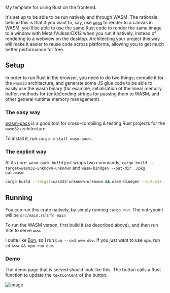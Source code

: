 My template for using Rust on the frontend.

It's set up to be able to be run natively and through WASM.
The rationale behind this is that if you want to, say, use [`wgpu`](https://docs.rs/wgpu/latest/wgpu/) to render to a canvas in WASM, you'll be able to use the same Rust code to render the same image to a window with Metal/Vulkan/DX12 when you run it natively, instead of rendering to a webview on the desktop.
Architecting your project this way will make it easier to reuse code across platforms, allowing you to get much better performance for free.

## Setup
In order to run Rust in the browser, you need to do two things; compile it for the `wasm32` architecture, and generate some JS glue code to be able to easily use the wasm binary (for example, initialisation of the linear memory buffer, methods for (en|de)coding strings for passing them to WASM, and other general runtime memory management).

### The easy way
[wasm-pack](https://github.com/rustwasm/wasm-pack) is a good tool for cross-compiling & testing Rust projects for the `wasm32` architecture.

To install it, run `cargo install wasm-pack`.

### The explicit way
At its core, `wasm-pack build` just wraps two commands; `cargo build --target=wasm32-unknown-unknown` and `wasm-bindgen --out-dir ./pkg out.wasm`

```bash
cargo build --target=wasm32-unknown-unknown && wasm-bindgen --out-dir ./pkg ./target/wasm32-unknown-unknown/debug/wasm-rust-template.wasm
```

## Running
You can run this crate natively, by simply running `cargo run`. The entrypoint will be `src/main.rs`'s `fn main`  

To run the WASM verson, first build it (as described above), and then run Vite to serve `www`.

I quite like [Bun](https://bun.sh), so I run `bun --cwd www dev`. If you just want to use `npm`, run `cd www && npm run dev`.


### Demo

The demo page that is served should look like this. The button calls a Rust function to update the `textContent` of the button.

![image](https://github.com/malted/wasm-rust-template/assets/59726149/90356b12-1567-4678-adc1-44e5eccae5fc)
